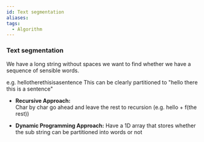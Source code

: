 ```yaml
---
id: Text segmentation
aliases: 
tags:
  - Algorithm
---
```

### Text segmentation

We have a long string without spaces we want to find whether we have a sequence of sensible
words.

e.g. hellotherethisisasentence
This can be clearly partitioned to "hello there this is a sentence"

- **Recursive Approach:**  
   Char by char go ahead and leave the rest to recursion (e.g. hello + f(the rest))

- **Dynamic Programming Approach:**
  Have a 1D array that stores whether the sub string can be partitioned into words or not
